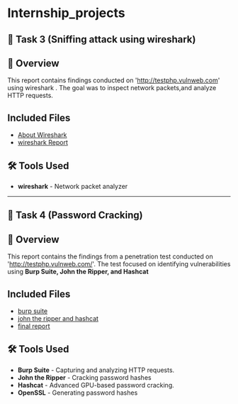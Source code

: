 # Internship_projects

## 📂 Task 3 (Sniffing attack using wireshark)

## 📌 Overview
This report contains findings conducted on 'http://testphp.vulnweb.com' using wireshark . The goal was to inspect network packets,and analyze HTTP requests.

##  Included Files  

- [About Wireshark](task3intro_wireshark.md)
- [wireshark Report](task3/report.md)

## 🛠 Tools Used
- **wireshark** - Network packet analyzer
  
-----------------------



## 📂 Task 4 (Password Cracking)


## 📌 Overview
This report contains the findings from a penetration test conducted on 'http://testphp.vulnweb.com/'. The test focused on identifying vulnerabilities using **Burp Suite, John the Ripper, and Hashcat**

##  Included Files  

- [burp suite](task4/burp_findings.md)
- [john the ripper and hashcat ](task4/john_ripper_and_hashcat_findings.md)
- [final report](task4/report.md)


## 🛠 Tools Used
- **Burp Suite** - Capturing and analyzing HTTP requests.
- **John the Ripper** - Cracking password hashes
- **Hashcat** - Advanced GPU-based password cracking.
- **OpenSSL** - Generating password hashes

